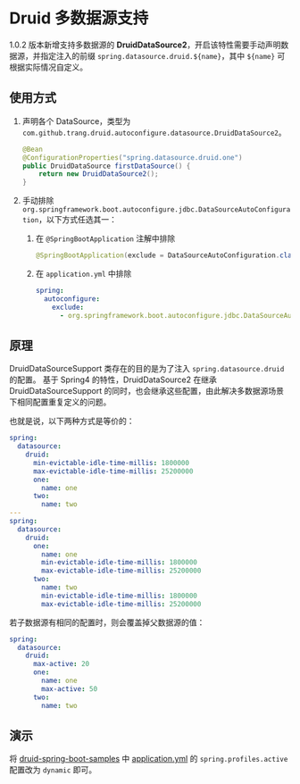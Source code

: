# Druid 多数据源支持

1.0.2 版本新增支持多数据源的 **DruidDataSource2**，开启该特性需要手动声明数据源，并指定注入的前缀 `spring.datasource.druid.${name}`，其中 `${name}` 可根据实际情况自定义。


## 使用方式

1. 声明各个 DataSource，类型为 `com.github.trang.druid.autoconfigure.datasource.DruidDataSource2`。
    ```java
    @Bean
    @ConfigurationProperties("spring.datasource.druid.one")
    public DruidDataSource firstDataSource() {
        return new DruidDataSource2();
    }
    ```

2. 手动排除 `org.springframework.boot.autoconfigure.jdbc.DataSourceAutoConfiguration`，以下方式任选其一：
    1. 在 `@SpringBootApplication` 注解中排除
        ```java
        @SpringBootApplication(exclude = DataSourceAutoConfiguration.class)
        ```
    2. 在 `application.yml` 中排除
        ```yaml
        spring:
          autoconfigure:
            exclude:
              - org.springframework.boot.autoconfigure.jdbc.DataSourceAutoConfiguration
        ```

## 原理

DruidDataSourceSupport 类存在的目的是为了注入 `spring.datasource.druid` 的配置。
基于 Spring4 的特性，DruidDataSource2 在继承 DruidDataSourceSupport 的同时，也会继承这些配置，由此解决多数据源场景下相同配置重复定义的问题。

也就是说，以下两种方式是等价的：
```yaml
spring:
  datasource:
    druid:
      min-evictable-idle-time-millis: 1800000
      max-evictable-idle-time-millis: 25200000
      one:
        name: one
      two:
        name: two
---
spring:
  datasource:
    druid:
      one:
        name: one
        min-evictable-idle-time-millis: 1800000
        max-evictable-idle-time-millis: 25200000
      two:
        name: two
        min-evictable-idle-time-millis: 1800000
        max-evictable-idle-time-millis: 25200000
```

若子数据源有相同的配置时，则会覆盖掉父数据源的值：
```yaml
spring:
  datasource:
    druid:
      max-active: 20
      one:
        name: one
        max-active: 50
      two:
        name: two
```

## 演示
将 [druid-spring-boot-samples](https://github.com/drtrang/druid-spring-boot/tree/master/druid-spring-boot-samples) 中 [application.yml](https://github.com/drtrang/druid-spring-boot/blob/master/druid-spring-boot-samples/src/main/resources/application.yml) 的 `spring.profiles.active` 配置改为 `dynamic` 即可。